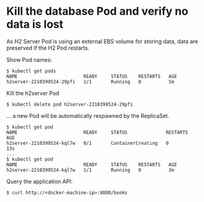 # Kill the database Pod and verify no data is lost

As H2 Server Pod is using an external EBS volume for storing data, data are preserved if the H2 Pod restarts.

Show Pod names:
```
$ kubectl get pods
NAME                        READY     STATUS    RESTARTS   AGE
h2server-2210399524-29pfi   1/1       Running   0          5m
```

Kill the h2server Pod
```
$ kubectl delete pod h2server-2210399524-29pfi
```

... a new Pod will be automatically respawned by the ReplicaSet.
```
$ kubectl get pod
NAME                        READY     STATUS              RESTARTS   AGE
h2server-2210399524-kql7w   0/1       ContainerCreating   0          13s
...
$ kubectl get pod
NAME                        READY     STATUS    RESTARTS   AGE
h2server-2210399524-kql7w   1/1       Running   0          3m
```

Query the application API:
```
$ curl http://<docker-machine-ip>:8080/books
```
